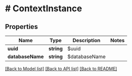 # # ContextInstance

## Properties

Name | Type | Description | Notes
------------ | ------------- | ------------- | -------------
**uuid** | **string** | $uuid |
**databaseName** | **string** | $databaseName |

[[Back to Model list]](../../README.md#models) [[Back to API list]](../../README.md#endpoints) [[Back to README]](../../README.md)
